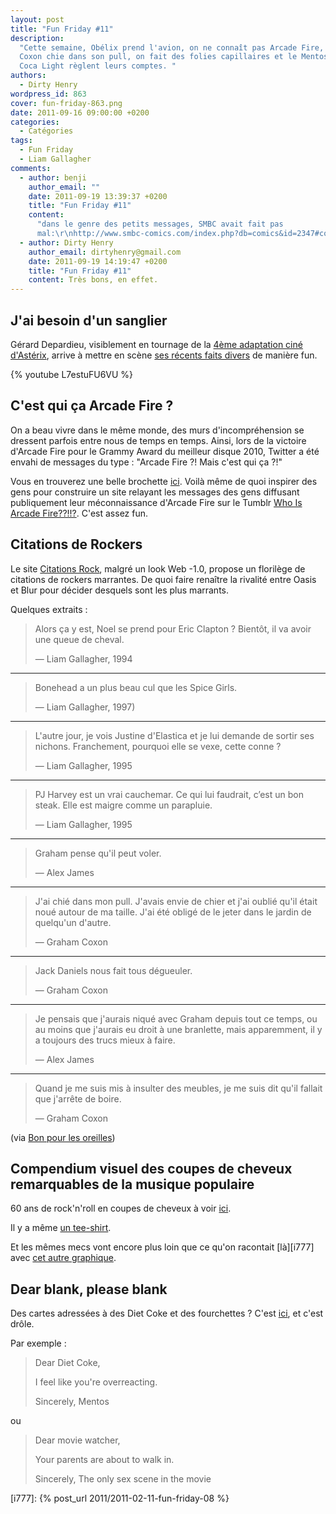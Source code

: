 ```yaml
---
layout: post
title: "Fun Friday #11"
description:
  "Cette semaine, Obélix prend l'avion, on ne connaît pas Arcade Fire, Graham
  Coxon chie dans son pull, on fait des folies capillaires et le Mentos et le
  Coca Light règlent leurs comptes. "
authors:
  - Dirty Henry
wordpress_id: 863
cover: fun-friday-863.png
date: 2011-09-16 09:00:00 +0200
categories:
  - Catégories
tags:
  - Fun Friday
  - Liam Gallagher
comments:
  - author: benji
    author_email: ""
    date: 2011-09-19 13:39:37 +0200
    title: "Fun Friday #11"
    content:
      "dans le genre des petits messages, SMBC avait fait pas
      mal:\r\nhttp://www.smbc-comics.com/index.php?db=comics&id=2347#comic\r\n\r\nhttp://www.smbc-comics.com/index.php?db=comics&id=2223#comic"
  - author: Dirty Henry
    author_email: dirtyhenry@gmail.com
    date: 2011-09-19 14:19:47 +0200
    title: "Fun Friday #11"
    content: Très bons, en effet.
---
```


## J'ai besoin d'un sanglier

Gérard Depardieu, visiblement en tournage de la
[4ème adaptation ciné d'Astérix](http://www.allocine.fr/film/fichefilm_gen_cfilm=177895.html),
arrive à mettre en scène
[ses récents faits divers](http://lci.tf1.fr/people/gerard-depardieu-urine-dans-un-avion-6642138.html)
de manière fun.

{% youtube L7estuFU6VU %}

## C'est qui ça Arcade Fire ?

On a beau vivre dans le même monde, des murs d'incompréhension se dressent
parfois entre nous de temps en temps. Ainsi, lors de la victoire d'Arcade Fire
pour le Grammy Award du meilleur disque 2010, Twitter a été envahi de messages
du type : "Arcade Fire ?! Mais c'est qui ça ?!"

Vous en trouverez une belle brochette
[ici](http://www.brooklynvegan.com/archives/2011/02/who_is_this_arc.html). Voilà
même de quoi inspirer des gens pour construire un site relayant les messages des
gens diffusant publiquement leur méconnaissance d'Arcade Fire sur le Tumblr
[Who Is Arcade Fire??!!?](http://whoisarcadefire.tumblr.com/). C'est assez fun.

## Citations de Rockers

Le site [Citations Rock](http://citations.rock.free.fr/), malgré un look Web
-1.0, propose un florilège de citations de rockers marrantes. De quoi faire
renaître la rivalité entre Oasis et Blur pour décider desquels sont les plus
marrants.

Quelques extraits :

> Alors ça y est, Noel se prend pour Eric Clapton ? Bientôt, il va avoir une
> queue de cheval.
>
> — Liam Gallagher, 1994

---

> Bonehead a un plus beau cul que les Spice Girls.
>
> — Liam Gallagher, 1997)

---

> L'autre jour, je vois Justine d'Elastica et je lui demande de sortir ses
> nichons. Franchement, pourquoi elle se vexe, cette conne ?
>
> — Liam Gallagher, 1995

---

> PJ Harvey est un vrai cauchemar. Ce qui lui faudrait, c’est un bon steak. Elle
> est maigre comme un parapluie.
>
> — Liam Gallagher, 1995

---

> Graham pense qu'il peut voler.
>
> — Alex James

---

> J'ai chié dans mon pull. J'avais envie de chier et j'ai oublié qu'il était
> noué autour de ma taille. J'ai été obligé de le jeter dans le jardin de
> quelqu'un d'autre.
>
> — Graham Coxon

---

> Jack Daniels nous fait tous dégueuler.
>
> — Graham Coxon

---

> Je pensais que j'aurais niqué avec Graham depuis tout ce temps, ou au moins
> que j'aurais eu droit à une branlette, mais apparemment, il y a toujours des
> trucs mieux à faire.
>
> — Alex James

---

> Quand je me suis mis à insulter des meubles, je me suis dit qu'il fallait que
> j'arrête de boire.
>
> — Graham Coxon

(via
[Bon pour les oreilles](http://www.bonpourlesoreilles.net/musique/2011/01/blah-blah-rock.html))

## Compendium visuel des coupes de cheveux remarquables de la musique populaire

60 ans de rock'n'roll en coupes de cheveux à voir
[ici](http://popchartlab.tumblr.com/post/3904085944/a-visual-compendium-of-notable-haircuts-in-popular).

Il y a même
[un tee-shirt](http://popchartlab.tumblr.com/post/4346725536/rock-out-with-our-visual-compendium-of-notable).

Et les mêmes mecs vont encore plus loin que ce qu'on racontait [là][i777] avec
[cet autre graphique](http://popchartlab.tumblr.com/post/4212389296/games-played-in-the-1980s).

## Dear blank, please blank

Des cartes adressées à des Diet Coke et des fourchettes ? C'est
[ici](http://www.fubiz.net/2011/03/30/dear-blank-please-blank/), et c'est drôle.

Par exemple :

> Dear Diet Coke,
>
> I feel like you're overreacting.
>
> Sincerely, Mentos

ou

> Dear movie watcher,
>
> Your parents are about to walk in.
>
> Sincerely, The only sex scene in the movie

[i777]: {% post_url 2011/2011-02-11-fun-friday-08 %}
